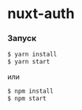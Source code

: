 # nuxt-auth
### Запуск

```sh
$ yarn install
$ yarn start
```
или
```sh
$ npm install
$ npm start
```
